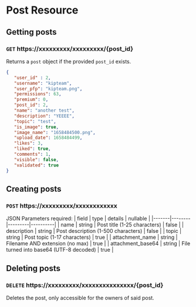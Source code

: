 # Post Resource
## Getting posts 
### `GET` https://xxxxxxxxx/xxxxxxxxx/{post_id}
Returns a `post` object if the provided `post_id` exists.
```json
{
   "user_id" : 2,
   "username": "kipteam",
   "user_pfp": "kipteam.png",
   "permissions": 63,
   "premium": 0,
   "post_id": 2,
   "name": "another test",
   "description": "YEEEE",
   "topic": "test",
   "is_image": true,
   "image_name": "1658484500.png",
   "upload_date": 1658484499,
   "likes": 3,
   "liked": true,
   "comments": 1,
   "visible": false,
   "validated": true
}
```

## Creating posts
### `POST` https://xxxxxxxxx/xxxxxxxxxxxx
JSON Parameters required:
| field | type   | details | nullable |
|-------|--------|---------|----------|
| name  | string | Post title (1-25 characters) | false |
| description  | string | Post description (1-500 characters) | false | 
| topic  | string | Post topic (1-17 characters) | true |
| attachment_name | string | Filename AND extension (no max) | true |
| attachment_base64 | string | File turned into base64 (UTF-8 decoded) | true |

## Deleting posts 
### `DELETE` https://xxxxxxxxx/xxxxxxxxxxxxxxx/{post_id}
Deletes the post, only accessible for the owners of said post.